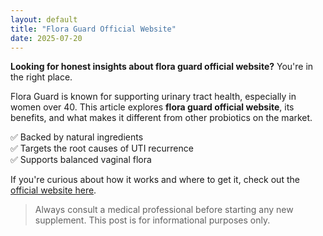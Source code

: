 ```yaml
---
layout: default
title: "Flora Guard Official Website"
date: 2025-07-20
---
```


**Looking for honest insights about flora guard official website?** You're in the right place.


Flora Guard is known for supporting urinary tract health, especially in women over 40. This article explores **flora guard official website**, its benefits, and what makes it different from other probiotics on the market.

✅ Backed by natural ingredients  
✅ Targets the root causes of UTI recurrence  
✅ Supports balanced vaginal flora

If you're curious about how it works and where to get it, check out the [official website here](https://floraguard.co.uk/).  

> Always consult a medical professional before starting any new supplement. This post is for informational purposes only.